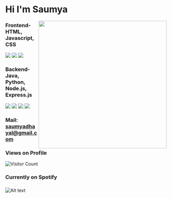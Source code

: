 <h1>Hi I'm Saumya </h1>

<img align='right' src="https://media.giphy.com/media/l0HlTy9x8FZo0XO1i/giphy.gif" width="400">

### Frontend-   HTML, Javascript, CSS
<p align="left">
<img src="https://img.shields.io/badge/html5-%23E34F26.svg?style=for-the-badge&logo=html5&logoColor=white" />
<img src="https://img.shields.io/badge/javascript-%23323330.svg?style=for-the-badge&logo=javascript&logoColor=%23F7DF1E" />
<img src="https://img.shields.io/badge/css3-%231572B6.svg?style=for-the-badge&logo=css3&logoColor=white" />
</p>

### Backend-    Java, Python, Node.js, Express.js
<p align="left">
<img src="https://img.shields.io/badge/java-%23ED8B00.svg?style=for-the-badge&logo=openjdk&logoColor=white" />
<img src="https://img.shields.io/badge/python-3670A0?style=for-the-badge&logo=python&logoColor=ffdd54" />
<img src="https://img.shields.io/badge/node.js-6DA55F?style=for-the-badge&logo=node.js&logoColor=white" />
<img src="https://img.shields.io/badge/express.js-%23404d59.svg?style=for-the-badge&logo=express&logoColor=%2361DAFB" /> 
</p>

### Mail: saumyadhayal@gmail.com

### Views on Profile 
![Visitor Count](https://profile-counter.glitch.me/saumyadhayal/count.svg)

### Currently on Spotify
###
![Alt text](https://spotify-recently-played-readme.vercel.app/api?user=uxui5pqvpg5z5odrqxuzaytyu)

